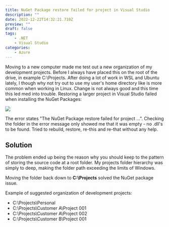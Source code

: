 ```yaml
---
title: NuGet Package restore failed for project in Visual Studio
description: ""
date: 2022-12-22T14:32:21.710Z
preview: ""
draft: false
tags:
    - .NET
    - Visual Studio
categories:
    - Azure
---
```


Moving to a new computer made me test out a new organization of my development projects. Before I always have placed this on the root of the drive, in example C:\Projects. After doing a lot of work in 
WSL and Ubuntu lately, I though why not try out to use my user's home directory like is more common when working in Linux. Change is not always good and this time this led med into trouble. Restoring a larger project in Visual Studio failed when installing the NuGet Packages:

![](/assets/2022/12/nuget-package-restore-failed-vs.png)

The error states "The NuGet Package restore failed for project ...". Checking the folder in the error message only showed me that it was empty - no .dll's to be found. Tried to rebuild, restore, re-this and re-that without any help.

## Solution

The problem ended up being the reason why you should keep to the pattern of storing the source code at a root folder. My projects folder hierarchy was simply to deep, making the folder path exceeding the limits of Windows.

Moving the folder back down to **C:\Projects** solved the NuGet package issue.

Example of suggested organization of development projects:

* C:\Projects\Personal
* C:\Projects\Customer A\Project 001
* C:\Projects\Customer A\Project 002
* C:\Projects\Customer B\Project 001